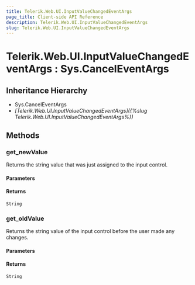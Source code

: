 ```yaml
---
title: Telerik.Web.UI.InputValueChangedEventArgs
page_title: Client-side API Reference
description: Telerik.Web.UI.InputValueChangedEventArgs
slug: Telerik.Web.UI.InputValueChangedEventArgs
---
```


# Telerik.Web.UI.InputValueChangedEventArgs : Sys.CancelEventArgs 

## Inheritance Hierarchy

* Sys.CancelEventArgs
* *[Telerik.Web.UI.InputValueChangedEventArgs]({%slug Telerik.Web.UI.InputValueChangedEventArgs%})*


## Methods

###  get_newValue

Returns the string value that was just assigned to the input control. 

#### Parameters

#### Returns

`String` 

### get_oldValue

Returns the string value of the input control before the user made any changes. 

#### Parameters

#### Returns

`String` 



